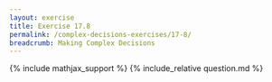 ```yaml
---
layout: exercise
title: Exercise 17.8
permalink: /complex-decisions-exercises/17-8/
breadcrumb: Making Complex Decisions
---
```


{% include mathjax_support %}
{% include_relative question.md %}
